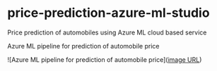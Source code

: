 # price-prediction-azure-ml-studio
Price prediction of automobiles using Azure ML cloud based service

Azure ML pipeline for prediction of automobile price

![Azure ML pipeline for prediction of automobile price]([image URL](https://github.com/Nihalyadalam/price-prediction-azure-ml-studio/blob/dev/Azure-ML-Studio.PNG))

